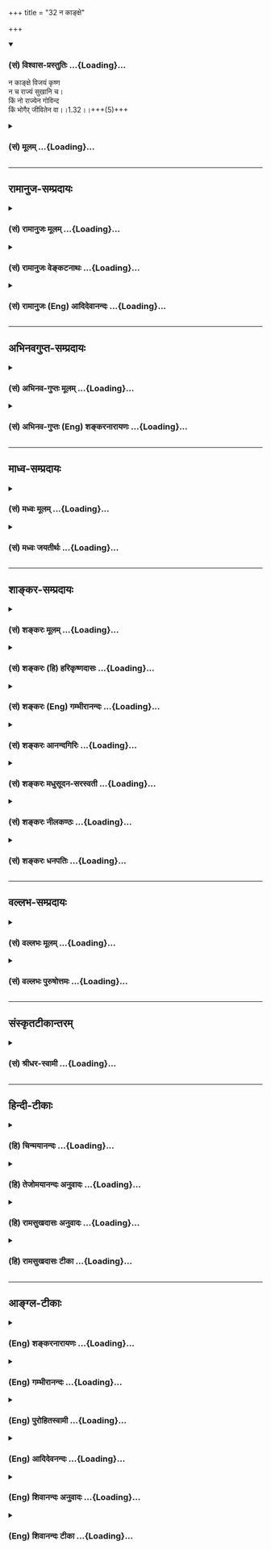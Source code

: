 +++
title = "32 न काङ्क्षे"

+++
<div class="js_include" newlevelforh1="3" title="(सं) विश्वास-प्रस्तुतिः" unfilled url="/purANam/mahAbhAratam/06-bhIShma-parva/02-bhagavad-gItA-parva/saMskRtam/vishvAsa-prastutiH/01_arjuna-viShAda-yogaH/32_na_kAnxe.md">
<details open><summary><h3>(सं) विश्वास-प्रस्तुतिः ...{Loading}...</h3></summary>

न काङ्क्षे विजयं कृष्ण  
न च राज्यं सुखानि च।  
किं नो राज्येन गोविन्द  
किं भोगैर् जीवितेन वा।।1.32।।+++(5)+++
</details>
</div>
<div class="js_include collapsed" newlevelforh1="3" title="(सं) मूलम्" unfilled url="/purANam/mahAbhAratam/06-bhIShma-parva/02-bhagavad-gItA-parva/saMskRtam/mUlam/01_arjuna-viShAda-yogaH/32_na_kAnxe.md">
<details><summary><h3>(सं) मूलम् ...{Loading}...</h3></summary>

न काङ्क्षे विजयं कृष्ण न च राज्यं सुखानि च।  
किं नो राज्येन गोविन्द किं भोगैर्जीवितेन वा।।1.32।।
</details>
</div>


_________________
## रामानुज-सम्प्रदायः
<div class="js_include collapsed" newlevelforh1="3" title="(सं) रामानुजः मूलम्" unfilled url="/purANam/mahAbhAratam/06-bhIShma-parva/02-bhagavad-gItA-parva/saMskRtam/rAmAnujaH/mUlam/01_arjuna-viShAda-yogaH/32_na_kAnxe.md">
<details><summary><h3>(सं) रामानुजः मूलम् ...{Loading}...</h3></summary>

।।1.32।। अर्जुन उवाच संजय उवाच स तु पार्थो महामनाः परमकारुणिको
दीर्घबन्धुः परमधार्मिकः सभ्रातृको भवद्भिः अतिघोरैः मारणैः जतुगृहादिभिः
असकृद् वञ्चितः अपि परमपुरुषसहायः अपि हनिष्यमाणान् भवदीयान् विलोक्य
बन्धुस्नेहेन परमया च कृपया धर्माधर्मभयेन च अतिमात्रस्विन्नसर्वगात्रः
सर्वथा अहं न योत्स्यामि इति उक्त्वा बन्धुविश्लेषजनितशोकसंविग्नमानसः सशरं
चापं विसृज्य रथोपस्थे उपाविशत्।  

</details>
</div>
<div class="js_include collapsed" newlevelforh1="3" title="(सं) रामानुजः वेङ्कटनाथः" unfilled url="/purANam/mahAbhAratam/06-bhIShma-parva/02-bhagavad-gItA-parva/saMskRtam/rAmAnujaH/venkaTanAthaH/01_arjuna-viShAda-yogaH/32_na_kAnxe.md">
<details><summary><h3>(सं) रामानुजः वेङ्कटनाथः ...{Loading}...</h3></summary>

।। 1.32।। No commentary.  
  
  

</details>
</div>
<div class="js_include collapsed" newlevelforh1="3" title="(सं) रामानुजः (Eng) आदिदेवानन्दः" unfilled url="/purANam/mahAbhAratam/06-bhIShma-parva/02-bhagavad-gItA-parva/saMskRtam/rAmAnujaH/english/AdidevAnandaH/01_arjuna-viShAda-yogaH/32_na_kAnxe.md">
<details><summary><h3>(सं) रामानुजः (Eng) आदिदेवानन्दः ...{Loading}...</h3></summary>

1.26 - 1.47 Arjuna said - Sanjaya said Sanjaya continued: The
high-minded Arjuna, extremely kind, deeply friendly, and supremely
righteous, having brothers like himself, though repeatedly deceived by
the treacherous attempts of your people like burning in the lac-house
etc., and therefore fit to be killed by him with the help of the Supreme
Person, nevertheless said, 'I will not fight.' He felt weak, overcome as
he was by his love and extreme compassion for his relatives. He was also
filled with fear, not knowing what was righteous and what unrighteous.
His mind was tortured by grief, because of the thought of future
separation from his relations. So he threw away his bow and arrow and
sat on the chariot as if to fast to death.

</details>
</div>


_________________
## अभिनवगुप्त-सम्प्रदायः
<div class="js_include collapsed" newlevelforh1="3" title="(सं) अभिनव-गुप्तः मूलम्" unfilled url="/purANam/mahAbhAratam/06-bhIShma-parva/02-bhagavad-gItA-parva/saMskRtam/abhinava-guptaH/mUlam/01_arjuna-viShAda-yogaH/32_na_kAnxe.md">
<details><summary><h3>(सं) अभिनव-गुप्तः मूलम् ...{Loading}...</h3></summary>

।।1.30 1.34।। न च श्रेयोऽनुपश्यामीत्यादि। अमी आचार्यदयः इति विशेषबुद्ध्या
+++(N शेषबुद्ध्या)+++ बुद्धौ आरोप्यमाणाः वधकर्मतया अवश्यं पापदायिनः। तथा
भोगसुखादिदृष्टार्थमेतद्युद्धं क्रियते इति बुद्ध्या क्रियमाणं युद्धे +++(S
युद्धेषु वध्य K युद्धेष्ववध्य )+++ वध्यहननादि तदवश्यं पातककारि इति
पूर्वपक्षाभिप्रायः। अत एव स्वधर्ममात्रतयैव कर्माणि अनुतिष्ठ न
विशेषधियेति उत्तरं दास्यते।  

</details>
</div>
<div class="js_include collapsed" newlevelforh1="3" title="(सं) अभिनव-गुप्तः (Eng) शङ्करनारायणः" unfilled url="/purANam/mahAbhAratam/06-bhIShma-parva/02-bhagavad-gItA-parva/saMskRtam/abhinava-guptaH/english/shankaranArAyaNaH/01_arjuna-viShAda-yogaH/32_na_kAnxe.md">
<details><summary><h3>(सं) अभिनव-गुप्तः (Eng) शङ्करनारायणः ...{Loading}...</h3></summary>

1.30 1.34 Na ca sreyah, etc., upto mahikrte. Those who are wrongly
conceived as object of slaying, with the individualizing idea that
'these are my teachers etc.'8 would necessarily generate sin. Similarly,
the act of slaying even of those deserving to be slain in the battle-if
undertaken with the idea that 'This battle is to be fought for the
apparent results like pleasures, happiness etc.'- then it generates sin
necessarily. This idea lurks in the objection \[of Arjuna\]. That is why
a reply is going to be given \[by Bhagavat\] as 'You must undertake
actions simply as your own duty, and not with an individualizing idea'.

</details>
</div>


_________________
## माध्व-सम्प्रदायः
<div class="js_include collapsed" newlevelforh1="3" title="(सं) मध्वः मूलम्" unfilled url="/purANam/mahAbhAratam/06-bhIShma-parva/02-bhagavad-gItA-parva/saMskRtam/madhvaH/mUlam/01_arjuna-viShAda-yogaH/32_na_kAnxe.md">
<details><summary><h3>(सं) मध्वः मूलम् ...{Loading}...</h3></summary>

  
  
।।1.32।। Sri Madhvacharya did not comment on this sloka. The commentary
starts from 2.11.  
  

</details>
</div>
<div class="js_include collapsed" newlevelforh1="3" title="(सं) मध्वः जयतीर्थः" unfilled url="/purANam/mahAbhAratam/06-bhIShma-parva/02-bhagavad-gItA-parva/saMskRtam/madhvaH/jayatIrthaH/01_arjuna-viShAda-yogaH/32_na_kAnxe.md">
<details><summary><h3>(सं) मध्वः जयतीर्थः ...{Loading}...</h3></summary>

  
  
।।1.32।। Sri Jayatirtha did not comment on this sloka. The commentary
starts from 2.11.  
  

</details>
</div>


_________________
## शाङ्कर-सम्प्रदायः
<div class="js_include collapsed" newlevelforh1="3" title="(सं) शङ्करः मूलम्" unfilled url="/purANam/mahAbhAratam/06-bhIShma-parva/02-bhagavad-gItA-parva/saMskRtam/shankaraH/mUlam/01_arjuna-viShAda-yogaH/32_na_kAnxe.md">
<details><summary><h3>(सं) शङ्करः मूलम् ...{Loading}...</h3></summary>

1.32 Sri Sankaracharya did not comment on this sloka. The commentary
starts from 2.10.  
  

</details>
</div>
<div class="js_include collapsed" newlevelforh1="3" title="(सं) शङ्करः (हि) हरिकृष्णदासः" unfilled url="/purANam/mahAbhAratam/06-bhIShma-parva/02-bhagavad-gItA-parva/saMskRtam/shankaraH/hindI/harikRShNadAsaH/01_arjuna-viShAda-yogaH/32_na_kAnxe.md">
<details><summary><h3>(सं) शङ्करः (हि) हरिकृष्णदासः ...{Loading}...</h3></summary>

।।1.32।। Sri Sankaracharya did not comment on this sloka.  
  

</details>
</div>
<div class="js_include collapsed" newlevelforh1="3" title="(सं) शङ्करः (Eng) गम्भीरानन्दः" unfilled url="/purANam/mahAbhAratam/06-bhIShma-parva/02-bhagavad-gItA-parva/saMskRtam/shankaraH/english/gambhIrAnandaH/01_arjuna-viShAda-yogaH/32_na_kAnxe.md">
<details><summary><h3>(सं) शङ्करः (Eng) गम्भीरानन्दः ...{Loading}...</h3></summary>

1.32 Sri Sankaracharya did not comment on this sloka. The commentary
starts from 2.10.

</details>
</div>
<div class="js_include collapsed" newlevelforh1="3" title="(सं) शङ्करः आनन्दगिरिः" unfilled url="/purANam/mahAbhAratam/06-bhIShma-parva/02-bhagavad-gItA-parva/saMskRtam/shankaraH/AnandagiriH/01_arjuna-viShAda-yogaH/32_na_kAnxe.md">
<details><summary><h3>(सं) शङ्करः आनन्दगिरिः ...{Loading}...</h3></summary>

।।1.32।। प्राप्तानां युयुत्सूनां हिंसया विजयो राज्यं सुखानि च लब्धुं
शक्यानीति कुतो युद्धादुपरतिरित्याशङ्क्याह **न काङ्क्ष इति।** किमिति
राज्यादिकं सर्वाकाङ्क्षितत्वान्न काङ्क्ष्यते तेन हि पुत्रभ्रात्रादीनां
स्वास्थ्यमाधातुं शक्यमित्याशङ्क्याह **किमिति।** राज्यादीनामाक्षेपे
हेतुमाह **येषामिति।  
**

</details>
</div>
<div class="js_include collapsed" newlevelforh1="3" title="(सं) शङ्करः मधुसूदन-सरस्वती" unfilled url="/purANam/mahAbhAratam/06-bhIShma-parva/02-bhagavad-gItA-parva/saMskRtam/shankaraH/madhusUdana-sarasvatI/01_arjuna-viShAda-yogaH/32_na_kAnxe.md">
<details><summary><h3>(सं) शङ्करः मधुसूदन-सरस्वती ...{Loading}...</h3></summary>

।।1.32।। ननु माभूददृष्टं प्रयोजनं दृष्टप्रयोजनानि तु विजयो राज्यं सुखानि
च निर्विवादानीत्यत आह पूर्वत्र सुखं परतः फलाकाङ्क्षा ह्युपायप्रवृत्तौ
कारणम्। अतस्तदाकाङ्क्षाया अभावात्तदुपाये युद्धे भोजनेच्छाविरहिण इव
पाकादौ मम प्रवृत्तिरनुपपन्नेत्यर्थः। कुतः पुनरितरपुरुषैरिष्यमाणेषु तेषु
तवानिच्छेत्यत आह किं न इति। भोगैः सुखैर्जीवितेन जीवितसाधनेन
विजयेनेत्यर्थः। विना राज्यं भोगान् कौरवविजयं च वने निवसतामस्माकं तेनैव
जगति श्लाघनीयजीवितानां किमेभिराकाङ्क्षितैरिति भावः।
गोशब्दवाच्यानीन्द्रियाण्यधिष्ठानतया नित्यं प्राप्तस्त्वमेव
ममैहिकफलविरागं जानासीति सूचयन्संबोधयति गोविन्देति। राज्यादीनामाक्षेपे
हेतुमाह एतेन स्वस्य वैराग्येऽपि स्वीयानामर्थे यतनीयमित्यपास्तम्। एकाकिनो
हि राज्याद्यनपेक्षितमेव। येषां तु बन्धूनामर्थे तदपेक्षितं त एते
प्राणान्प्राणाशां धनानि धनाशां च त्यक्त्वा युद्धेऽवस्थिता इति न स्वार्थः
स्वीयार्थो वायं प्रयत्न इति भावः। भोगशब्दः पूर्वत्र सुखपरतया
निर्दिष्टोऽप्यत्र पृथक्सुखग्रहणात्सुखसाधनविषयपरः।  
  

</details>
</div>
<div class="js_include collapsed" newlevelforh1="3" title="(सं) शङ्करः नीलकण्ठः" unfilled url="/purANam/mahAbhAratam/06-bhIShma-parva/02-bhagavad-gItA-parva/saMskRtam/shankaraH/nIlakaNThaH/01_arjuna-viShAda-yogaH/32_na_kAnxe.md">
<details><summary><h3>(सं) शङ्करः नीलकण्ठः ...{Loading}...</h3></summary>

।। 1.32निमित्तानि लोकक्षयकराणि भूमिकम्पादीनि।  
  
  

</details>
</div>
<div class="js_include collapsed" newlevelforh1="3" title="(सं) शङ्करः धनपतिः" unfilled url="/purANam/mahAbhAratam/06-bhIShma-parva/02-bhagavad-gItA-parva/saMskRtam/shankaraH/dhanapatiH/01_arjuna-viShAda-yogaH/32_na_kAnxe.md">
<details><summary><h3>(सं) शङ्करः धनपतिः ...{Loading}...</h3></summary>

।।1.32।। ननु युद्धेन शत्रूञ्जित्वा विजयराज्यादिश्रेयसो
लाभस्यावश्यंभावात्किमिति नच श्रेयोऽनु पश्यामीत्युच्यते त्वयेति तत्राह
**न काङ्क्षे इति।** हे कृष्णेति संबोधयन्वासुदेवे मनो यस्य
जपहोमार्चनादिषु। तस्यान्तरायो मैत्रेयदेवेन्द्रत्वादिकं फलम्।। इति
वचनात्स्वभक्त्यन्तरायात्मकस्य विजयराज्यादेः कर्षित्वमेव भक्तस्योपरि
तवानुग्रहःयस्यानुग्रहमिच्छामि तस्य वित्तं हराभ्यहम् इति भगवद्वचनात्।
तस्माद्विजयादेर्भवद्भक्त्यन्तरायत्वमालोच्यापि। तन्न काङ्क्ष इति ध्वनयति।
ननु भवतां भागवतानां स्वार्थे विषये विरक्तानां मास्तु स्वार्थे
विजयाद्याकाङ्क्षा स्वसंबन्धिनामर्थे तु तदाकाङ्क्षा युक्तेत्याशङ्क्य
येषामर्थे विजयादिकमपेक्षितं ते त्वत्र मरिष्यन्तीति किमस्माकं पाण्डवानां
तेनेत्याह **किमित्यादि**सार्धद्वयेन। नोऽस्माकं राज्येन किम्। तज्जन्य
भोगैर्जीवितेन वा किम्। न किमपीत्यर्थः। राज्याद्यपेक्षया वने
निवसतामस्माकं कन्दमूलादिना जीवनं स्वजनरक्षणं वरम्। यतः सर्वप्रकारेण
स्वबन्धुरक्षणं कर्तव्यमिति स्वजनरक्षणेन लब्धगोविन्दनामा जगद्गुरुस्त्वमेव
गोविन्दनाम्ना शंससीति ध्वनयन्संबोधयति **हे गोविन्देति।**
गोशब्दावाच्यानीन्द्रियाण्यधिष्ठानतया नित्यं प्राप्तस्त्वमेव
ममैहिकफलविरागं जानासीति संबोधनाशय इति केचित्।  

</details>
</div>


_________________
## वल्लभ-सम्प्रदायः
<div class="js_include collapsed" newlevelforh1="3" title="(सं) वल्लभः मूलम्" unfilled url="/purANam/mahAbhAratam/06-bhIShma-parva/02-bhagavad-gItA-parva/saMskRtam/vallabhaH/mUlam/01_arjuna-viShAda-yogaH/32_na_kAnxe.md">
<details><summary><h3>(सं) वल्लभः मूलम् ...{Loading}...</h3></summary>

।।1.31 1.33।। Sri Vallabhacharya did not comment on this sloka.  
  

</details>
</div>
<div class="js_include collapsed" newlevelforh1="3" title="(सं) वल्लभः पुरुषोत्तमः" unfilled url="/purANam/mahAbhAratam/06-bhIShma-parva/02-bhagavad-gItA-parva/saMskRtam/vallabhaH/puruShottamaH/01_arjuna-viShAda-yogaH/32_na_kAnxe.md">
<details><summary><h3>(सं) वल्लभः पुरुषोत्तमः ...{Loading}...</h3></summary>

  
  
।।1.32।। तद्विनाऽहं विजयं राज्यं च न काङ्क्षे तज्जनितानि सुखान्यपि।
चकारेण भक्तावपि सुखानि न काङ्क्षे यतो भगवत्तोषहेतुस्ताप एवेति भावः।
पुनर्विस्तरेण तदाकाङ्क्षित्वाभावः प्रपञ्चयति किं नो राज्येनेति। नः
राज्येन किं भोगैर्वा किं जीवितेन वा किं हे गोविन्द त्वां विना एतैर्न
किञ्चित्प्रयोजनमस्माकमिति भावः। गोविन्देति सम्बोधनेन यथा व्रजवासिनां
त्वमिन्द्रो भूत्वा सुखभोगं कारितवान् तथैव भक्तानामुचितमिति भावो
ज्ञाप्यते।  
  
  
  

</details>
</div>


_________________
## संस्कृतटीकान्तरम्
<div class="js_include collapsed" newlevelforh1="3" title="(सं) श्रीधर-स्वामी" unfilled url="/purANam/mahAbhAratam/06-bhIShma-parva/02-bhagavad-gItA-parva/saMskRtam/shrIdhara-svAmI/01_arjuna-viShAda-yogaH/32_na_kAnxe.md">
<details><summary><h3>(सं) श्रीधर-स्वामी ...{Loading}...</h3></summary>

**।।1.32।।** विजयादिकं फलं किं न पश्यसीति चेत्तत्राह **न काङ्क्ष
इति।** एतदेव प्रपञ्चयति **किं न इति** सार्धाभ्याम्। यदर्थमस्माकं
राज्यादिकमपेक्षितं त एते प्राणधनानि त्यक्त्वा त्यागमङ्गीकृत्य
युद्धार्थमवस्थिताः। अतः किमस्माकं राज्यादिभिः कृत्यमित्यर्थः।  
  

</details>
</div>


_________________
## हिन्दी-टीकाः
<div class="js_include collapsed" newlevelforh1="3" title="(हि) चिन्मयानन्दः" unfilled url="/purANam/mahAbhAratam/06-bhIShma-parva/02-bhagavad-gItA-parva/hindI/chinmayAnandaH/01_arjuna-viShAda-yogaH/32_na_kAnxe.md">
<details><summary><h3>(हि) चिन्मयानन्दः ...{Loading}...</h3></summary>

।।1.32।। बुद्धि से पूर्णतया विलग होकर उसका भ्रमित मन एक पागल के समान
इधरउधर दौड़ता है और मूर्खतापूर्ण निष्कर्षों पर पहुँचता है। वह कहता है
मैं न विजय चाहता हूँ न राज्य और न सुख। यह सुविदित तथ्य है कि यदि उन्माद
(हिस्टीरिया) के रोगी को बोलने दिया जाय तो वह निषेध भाषा में ही रोग का
कारण बताने लगता है। उदाहरणार्थ किसी स्त्री पर उन्माद का दौरा पड़ने पर वह
प्रलाप में कहती है कि वह अपने पति से अभी भी प्रेम करती है पति का वह आदर
करती है और उनमें कोई आपसी मतभेद नहीं है इत्यादि तो इन वाक्यों द्वारा वह
स्वयं ही अपने रोग का वास्तविक कारण बता रही होती है।  
इसी प्रकार अर्जुन यह जो सब वस्तुओं की अनिच्छा प्रकट कर रहा है उसी से हम
उसकी मनस्थिति का स्पष्ट कारण जान सकते हैं कि वह विजय चाहता था। वह शीघ्र
ही अपने एवं स्वजनों के लिये राज्य व सुख प्राप्त करने के लिये आतुर था।
परन्तु कौरवों की विशाल सेना और उनमें जानेमाने शूर वीर योद्धाओं को देखकर
उसकी आशा भंग हो गयी महत्त्वाकांक्षा ध्वस्त हो गयी और वह आत्मविश्वास भी
खोने लगा। इस प्रकार वह धीरेधीरे अर्जुनरोग रूपी विषाद की स्थिति में पहुँच
गया जिसके निवारण का विषय ही गीता का प्रतिपाद्य विषय है।  

</details>
</div>
<div class="js_include collapsed" newlevelforh1="3" title="(हि) तेजोमयानन्दः अनुवादः" unfilled url="/purANam/mahAbhAratam/06-bhIShma-parva/02-bhagavad-gItA-parva/hindI/tejomayAnandaH/anuvAdaH/01_arjuna-viShAda-yogaH/32_na_kAnxe.md">
<details><summary><h3>(हि) तेजोमयानन्दः अनुवादः ...{Loading}...</h3></summary>

।।1.32।। हे कृष्ण ! मैं न विजय चाहता हूँ, न राज्य और न सुखों को ही चाहता
हूँ। हे गोविन्द ! हमें राज्य से अथवा भोगों से और जीने से भी क्या प्रयोजन
है;।

</details>
</div>
<div class="js_include collapsed" newlevelforh1="3" title="(हि) रामसुखदासः अनुवादः" unfilled url="/purANam/mahAbhAratam/06-bhIShma-parva/02-bhagavad-gItA-parva/hindI/rAmasukhadAsaH/anuvAdaH/01_arjuna-viShAda-yogaH/32_na_kAnxe.md">
<details><summary><h3>(हि) रामसुखदासः अनुवादः ...{Loading}...</h3></summary>

।।1.32।। हे कृष्ण! मैं न तो विजय चाहता हूँ, न राज्य चाहता हूँ और न सुखों
को ही चाहता हूँ। हे गोविन्द! हमलोगों को राज्य से क्या लाभ; भोगों से क्या
लाभ; अथवा जीने से भी क्या लाभ;

</details>
</div>
<div class="js_include collapsed" newlevelforh1="3" title="(हि) रामसुखदासः टीका" unfilled url="/purANam/mahAbhAratam/06-bhIShma-parva/02-bhagavad-gItA-parva/hindI/rAmasukhadAsaH/TIkA/01_arjuna-viShAda-yogaH/32_na_kAnxe.md">
<details><summary><h3>(हि) रामसुखदासः टीका ...{Loading}...</h3></summary>

।।1.32।।***व्याख्या--*'न काङ्क्षे विजयं कृष्ण न च राज्यं सुखानि
च'--**मान लें युद्धमें हमारी विजय हो जाय, तो विजय होनेसे पूरी पृथ्वीपर
हमारा राज्य हो जायगा, अधिकार हो जायगा। पृथ्वीका राज्य मिलनेसे हमें अनेक
प्रकारके सुख मिलेंगे। परन्तु इनमेंसे मैं कुछ भी नहीं चाहता अर्थात् मेरे
मनमें विजय, राज्य एवं सुखोंकी कामना नहीं है।  
**'किं नो राज्येन गोविन्द किं भोगैर्जीवितेन वा'--**जब हमारे मनमें किसी
प्रकारकी (विजय, राज्य और सुखकी) कामना ही नहीं है, तो फिर कितना ही बड़ा
राज्य क्यों न मिल जाय, पर उससे हमें क्या लाभ; कितने ही सुन्दर-सुन्दर भोग
मिल जायँ, पर उनसे हमें क्या लाभ; अथवा कुटुम्बियोंको मारकर हम राज्यके सुख
भोगते हुए कितने ही वर्ष जीते रहें, पर उससे भी हमें क्या लाभ; तात्पर्य है
कि ये विजय, राज्य और भोग तभी सुख दे सकते हैं, जब भीतरमें इनकी कामना हो,
प्रियता हो, महत्त्व हो। परन्तु हमारे भीतर तो इनकी कामना ही नहीं है। अतः
ये हमें क्या सुख दे सकते हैं; इन कुटुम्बियोंको मारकर हमारी जीनेकी इच्छा
नहीं है; क्योंकि जब हमारे कुटुम्बी मर जायँगे, तब ये राज्य और भोग किसके
काम आयेंगे; राज्य, भोग आदि तो कुटुम्बके लिये होते हैं, पर जब ये ही मर
जायँगे, तब इनको कौन भोगेगा; भोगनेकी बात तो दूर रही, उलटे हमें और अधिक
चिन्ता, शोक होंगे!

</details>
</div>


_________________
## आङ्ग्ल-टीकाः
<div class="js_include collapsed" newlevelforh1="3" title="(Eng) शङ्करनारायणः" unfilled url="/purANam/mahAbhAratam/06-bhIShma-parva/02-bhagavad-gItA-parva/english/shankaranArAyaNaH/01_arjuna-viShAda-yogaH/32_na_kAnxe.md">
<details><summary><h3>(Eng) शङ्करनारायणः ...{Loading}...</h3></summary>

1.32. For whose sake we seek kingdom, \[its\] pleasures and happiness,
the very same persons stand arrayed to fight, giving up their life and
wealth.

</details>
</div>
<div class="js_include collapsed" newlevelforh1="3" title="(Eng) गम्भीरानन्दः" unfilled url="/purANam/mahAbhAratam/06-bhIShma-parva/02-bhagavad-gItA-parva/english/gambhIrAnandaH/01_arjuna-viShAda-yogaH/32_na_kAnxe.md">
<details><summary><h3>(Eng) गम्भीरानन्दः ...{Loading}...</h3></summary>

1.32 1.34 O Govinda! What need do we have of a kingdom, or what (need)
of enjoyments and livelihood; Those for whom kingdom, enjoyments and
pleasures ae desired by us, viz teachers, uncles, fathers-in-law,
grandsons, brothers-in-law as also relatives-those very ones stand
arrayed for battle risking their lives and wealth.

</details>
</div>
<div class="js_include collapsed" newlevelforh1="3" title="(Eng) पुरोहितस्वामी" unfilled url="/purANam/mahAbhAratam/06-bhIShma-parva/02-bhagavad-gItA-parva/english/purohitasvAmI/01_arjuna-viShAda-yogaH/32_na_kAnxe.md">
<details><summary><h3>(Eng) पुरोहितस्वामी ...{Loading}...</h3></summary>

1.32 Ah my Lord! I crave not for victory, nor for the kingdom, nor for
any pleasure. What were a kingdom or happiness or life to me,

</details>
</div>
<div class="js_include collapsed" newlevelforh1="3" title="(Eng) आदिदेवनन्दः" unfilled url="/purANam/mahAbhAratam/06-bhIShma-parva/02-bhagavad-gItA-parva/english/AdidevanandaH/01_arjuna-viShAda-yogaH/32_na_kAnxe.md">
<details><summary><h3>(Eng) आदिदेवनन्दः ...{Loading}...</h3></summary>

1.32 I desire no victory, nor empire, nor pleasures. What have we to do
with empire, O Krsna, or enjoyment or even life ;

</details>
</div>
<div class="js_include collapsed" newlevelforh1="3" title="(Eng) शिवानन्दः अनुवादः" unfilled url="/purANam/mahAbhAratam/06-bhIShma-parva/02-bhagavad-gItA-parva/english/shivAnandaH/anuvAdaH/01_arjuna-viShAda-yogaH/32_na_kAnxe.md">
<details><summary><h3>(Eng) शिवानन्दः अनुवादः ...{Loading}...</h3></summary>

1.32. I desire not victory, O Krishna, nor kingdom, nor pleasures. Of
what avail is dominion to us, O Krishna, or pleasures or even life;

</details>
</div>
<div class="js_include collapsed" newlevelforh1="3" title="(Eng) शिवानन्दः टीका" unfilled url="/purANam/mahAbhAratam/06-bhIShma-parva/02-bhagavad-gItA-parva/english/shivAnandaH/TIkA/01_arjuna-viShAda-yogaH/32_na_kAnxe.md">
<details><summary><h3>(Eng) शिवानन्दः टीका ...{Loading}...</h3></summary>

1.32 न not; काङ्क्षे (I) desire; विजयम् victory; कृष्ण O Krishna; न not;
च and; राज्यम् kingdom; सुखानि pleasures; च and; किम् what; नः to us;
राज्येन by kindom; गोविन्द O Govinda; किम् what; भोगैः by pleasures;
जीवितेन life; वा or.No Commentary.

</details>
</div>
